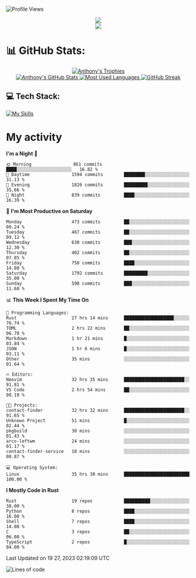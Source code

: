 
![Profile Views](https://komarev.com/ghpvc/?username=anthonymichaeltdm&label=Profile%20views&color=0e75b6&style=flat)

<!--profile banner-->
<div align="center">
  <img src="https://svg-banners.vercel.app/api?type=typeWriter&text1=Anthony%20Rubick&width=800&height=150" />
</div>

<!--profile views-->
<div align="center">
  <a href="https://u8views.com/github/AnthonyMichaelTDM">
    <img src="https://u8views.com/api/v1/github/profiles/68485672/views/day-week-month-total-count.svg">
  </a>
</div>

# 📊 GitHub Stats:

<!--trophies https://github.com/ryo-ma/github-profile-trophy -->
<div align="center"> 
  <a href="https://github.com/ryo-ma/github-profile-trophy">
    <picture>
      <source
        srcset="https://github-profile-trophy.vercel.app/?username=anthonymichaeltdm&theme=gitdimmed&no-frame=true&no-bg=true&column=-1"
        media="(prefers-color-scheme: dark)"
      />
      <source
        srcset="https://github-profile-trophy.vercel.app/?username=anthonymichaeltdm&theme=_____&no-frame=true&no-bg=true&column=-1"
        media="(prefers-color-scheme: light), (prefers-color-scheme: no-preference)"
      />
      <img src="https://github-profile-trophy.vercel.app/?username=anthonymichaeltdm&theme=gitdimmed&no-frame=true&no-bg=true&column=-1" alt="Anthony's Trophies" />
    </picture>
  </a>
</div>

<div align="center">
  <a href="https://github.com/anuraghazra/github-readme-stats">
    <picture>
      <source
        srcset="https://github-readme-stats.vercel.app/api?username=anthonymichaeltdm&show_icons=true&locale=en&theme=github_dark_dimmed&count_private=true&hide_border=true&include_all_commits=true"
        media="(prefers-color-scheme: dark)"
      />
      <source
        srcset="https://github-readme-stats.vercel.app/api?username=anthonymichaeltdm&show_icons=true&locale=en&theme=___&count_private=true&hide_border=true&include_all_commits=true"
        media="(prefers-color-scheme: light), (prefers-color-scheme: no-preference)"
      />
      <img src="https://github-readme-stats.vercel.app/api?username=anthonymichaeltdm&show_icons=true&locale=en&theme=github_dark_dimmed&count_private=true&hide_border=true&include_all_commits=true" alt="Anthony's GitHub Stats" />
    </picture>
  </a>
  
  <!--most used languages-->
  <a href="https://github.com/anuraghazra/github-readme-stats">
    <picture>
      <source
        srcset="https://github-readme-stats.vercel.app/api/top-langs?username=anthonymichaeltdm&show_icons=true&locale=en&layout=compact&theme=github_dark_dimmed&langs_count=8&count_private=true&size_weight=0.5&count_weight=0.5&hide_border=true"
        media="(prefers-color-scheme: dark)"
      />
      <source
        srcset="https://github-readme-stats.vercel.app/api/top-langs?username=anthonymichaeltdm&show_icons=true&locale=en&layout=compact&theme=____&langs_count=8&count_private=true&size_weight=0.5&count_weight=0.5&hide_border=true"
        media="(prefers-color-scheme: light), (prefers-color-scheme: no-preference)"
      />
      <img src="https://github-readme-stats.vercel.app/api/top-langs?username=anthonymichaeltdm&show_icons=true&locale=en&layout=compact&theme=github_dark_dimmed&langs_count=8&count_private=true&size_weight=0.5&count_weight=0.5&hide_border=true" alt="Most Used Languages" />
    </picture>
  </a>
  
  <!--streak https://git.io/streak-stats -->
  <a href="https://git.io/streak-stats">
    <picture>
      <source
        srcset="https://streak-stats.demolab.com?user=AnthonyMichaelTDM&theme=one-dark-pro&hide_border=true"
        media="(prefers-color-scheme: dark)"
      />
      <source
        srcset="https://streak-stats.demolab.com?user=AnthonyMichaelTDM&theme=_____&hide_border=true"
        media="(prefers-color-scheme: light), (prefers-color-scheme: no-preference)"
      />
      <img src="https://streak-stats.demolab.com?user=AnthonyMichaelTDM&theme=one-dark-pro&hide_border=true" alt="GitHub Streak" />
    </picture>
  </a>
</div>

<!--favorite languages and tools, and most used langs-->
## 💻 Tech Stack:

[![My Skills](https://skillicons.dev/icons?i=rust,actix,aws,github,githubactions,git,linux,bash,cpp,docker,java,latex,md,neovim,postgres,py,regex,vscode&theme=dark&perline=6)](https://skillicons.dev#gh-dark-mode-only)

# My activity

<!--START_SECTION:activity-->

<!--END_SECTION:activity-->

<!-- weekly activity https://github.com/AnthonyMichaelTDM/waka-readme-stats -->
<!--START_SECTION:waka-->
**I'm a Night 🦉** 

```text
🌞 Morning                861 commits         ████░░░░░░░░░░░░░░░░░░░░░   16.82 % 
🌆 Daytime                1594 commits        ████████░░░░░░░░░░░░░░░░░   31.13 % 
🌃 Evening                1826 commits        █████████░░░░░░░░░░░░░░░░   35.66 % 
🌙 Night                  839 commits         ████░░░░░░░░░░░░░░░░░░░░░   16.39 % 
```
📅 **I'm Most Productive on Saturday** 

```text
Monday                   473 commits         ██░░░░░░░░░░░░░░░░░░░░░░░   09.24 % 
Tuesday                  467 commits         ██░░░░░░░░░░░░░░░░░░░░░░░   09.12 % 
Wednesday                630 commits         ███░░░░░░░░░░░░░░░░░░░░░░   12.30 % 
Thursday                 402 commits         ██░░░░░░░░░░░░░░░░░░░░░░░   07.85 % 
Friday                   758 commits         ████░░░░░░░░░░░░░░░░░░░░░   14.80 % 
Saturday                 1792 commits        █████████░░░░░░░░░░░░░░░░   35.00 % 
Sunday                   598 commits         ███░░░░░░░░░░░░░░░░░░░░░░   11.68 % 
```


📊 **This Week I Spent My Time On** 

```text
💬 Programming Languages: 
Rust                     27 hrs 14 mins      ███████████████████░░░░░░   76.74 % 
TOML                     2 hrs 22 mins       ██░░░░░░░░░░░░░░░░░░░░░░░   06.70 % 
Markdown                 1 hr 21 mins        █░░░░░░░░░░░░░░░░░░░░░░░░   03.84 % 
JSON                     1 hr 6 mins         █░░░░░░░░░░░░░░░░░░░░░░░░   03.11 % 
Other                    35 mins             ░░░░░░░░░░░░░░░░░░░░░░░░░   01.64 % 

🔥 Editors: 
Neovim                   32 hrs 35 mins      ███████████████████████░░   91.81 % 
VS Code                  2 hrs 54 mins       ██░░░░░░░░░░░░░░░░░░░░░░░   08.19 % 

🐱‍💻 Projects: 
contact-finder           32 hrs 32 mins      ███████████████████████░░   91.65 % 
Unknown Project          51 mins             █░░░░░░░░░░░░░░░░░░░░░░░░   02.44 % 
pkgbuild                 30 mins             ░░░░░░░░░░░░░░░░░░░░░░░░░   01.43 % 
arco-leftwm              24 mins             ░░░░░░░░░░░░░░░░░░░░░░░░░   01.17 % 
contact-finder-service   18 mins             ░░░░░░░░░░░░░░░░░░░░░░░░░   00.87 % 

💻 Operating System: 
Linux                    35 hrs 30 mins      █████████████████████████   100.00 % 
```

**I Mostly Code in Rust** 

```text
Rust                     19 repos            ██████████░░░░░░░░░░░░░░░   38.00 % 
Python                   8 repos             ████░░░░░░░░░░░░░░░░░░░░░   16.00 % 
Shell                    7 repos             ████░░░░░░░░░░░░░░░░░░░░░   14.00 % 
C                        3 repos             ██░░░░░░░░░░░░░░░░░░░░░░░   06.00 % 
TypeScript               2 repos             █░░░░░░░░░░░░░░░░░░░░░░░░   04.00 % 
```




 Last Updated on 19 27, 2023 02:19:09 UTC
<!--END_SECTION:waka-->

<!--START_SECTION:loc-->
![Lines of code](https://img.shields.io/badge/From%20Hello%20World%20I%27ve%20Written-13.1%20million%20lines%20of%20code-blue)


<!--END_SECTION:loc-->
